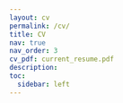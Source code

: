 ```yaml
---
layout: cv
permalink: /cv/
title: CV
nav: true
nav_order: 3
cv_pdf: current_resume.pdf
description: 
toc:
  sidebar: left
---
```

